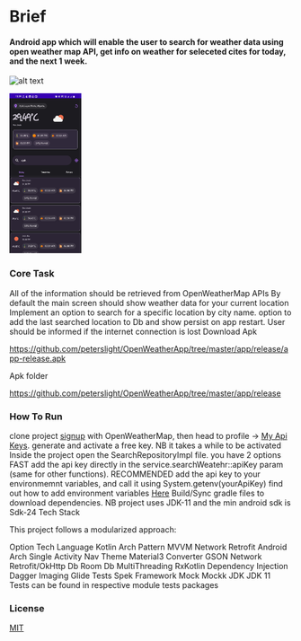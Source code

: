 # Brief

#### Android app which will enable the user to search for weather data using open weather map API, get info on weather for seleceted cites for today, and the next 1 week.

![alt text](https://github.com/peterslight/OpenWeatherApp/blob/master/screenshots/screen_dark.jpssg)

<img src="https://github.com/peterslight/OpenWeatherApp/blob/master/screenshots/screen_dark.jpg" width="128"/>

### Core Task

All of the information should be retrieved from OpenWeatherMap APIs
By default the main screen should show weather data for your current location 
Implement an option to search for a specific location by city name.
option to add the last searched location to Db and show persist on app restart.
User should be informed if the internet connection is lost
Download Apk

https://github.com/peterslight/OpenWeatherApp/tree/master/app/release/app-release.apk

Apk folder

https://github.com/peterslight/OpenWeatherApp/tree/master/app/release

### How To Run

clone project
[signup](https://home.openweathermap.org/users/sign_in) with OpenWeatherMap, then head to profile -> [My Api Keys](https://home.openweathermap.org/api_keys).
generate and activate a free key. NB it takes a while to be activated
Inside the project open the SearchRepositoryImpl file. you have 2 options
FAST add the api key directly in the service.searchWeatehr::apiKey param (same for other functions).
RECOMMENDED add the api key to your environmemnt variables, and call it using System.getenv(yourApiKey) find out how to add environment variables [Here](https://chlee.co/how-to-setup-environment-variables-for-windows-mac-and-linux/)
Build/Sync gradle files to download dependencies. NB project uses JDK-11 and the min android sdk is Sdk-24
Tech Stack

This project follows a modularized approach:

Option	Tech
Language	Kotlin
Arch Pattern	MVVM
Network	Retrofit
Android Arch	Single Activity Nav
Theme	Material3
Converter	GSON
Network	Retrofit/OkHttp
Db	Room Db
MultiThreading	RxKotlin
Dependency Injection	Dagger
Imaging	Glide
Tests	Spek Framework
Mock	Mockk
JDK	JDK 11
Tests can be found in respective module tests packages

### License

[MIT](https://choosealicense.com/licenses/mit/)
